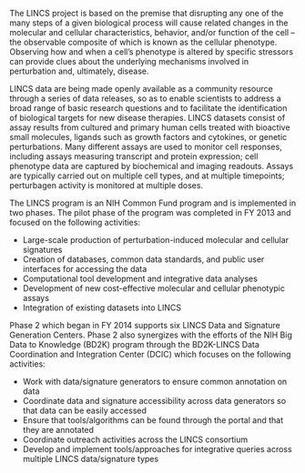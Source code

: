 The LINCS project is based on the premise that disrupting any one of the many steps of a given biological process will cause related changes in the molecular and cellular characteristics, behavior, and/or function of the cell – the observable composite of which is known as the cellular phenotype. Observing how and when a cell’s phenotype is altered by specific stressors can provide clues about the underlying mechanisms involved in perturbation and, ultimately, disease.

LINCS data are being made openly available as a community resource through a series of data releases, so as to enable scientists to address a broad range of basic research questions and to facilitate the identification of biological targets for new disease therapies. LINCS datasets consist of assay results from cultured and primary human cells treated with bioactive small molecules, ligands such as growth factors and cytokines, or genetic perturbations. Many different assays are used to monitor cell responses, including assays measuring transcript and protein expression; cell phenotype data are captured by biochemical and imaging readouts. Assays are typically carried out on multiple cell types, and at multiple timepoints; perturbagen activity is monitored at multiple doses.

The LINCS program is an NIH Common Fund program and is implemented in two phases. The pilot phase of the program was completed in FY 2013 and focused on the following activities:

* Large-scale production of perturbation-induced molecular and cellular signatures
* Creation of  databases, common data standards, and public user interfaces for accessing the data
* Computational tool development and integrative data analyses
* Development of new cost-effective molecular and cellular phenotypic assays
* Integration of existing datasets into LINCS

Phase 2 which began in FY 2014 supports six LINCS Data and Signature Generation Centers. Phase 2 also synergizes with the efforts of the NIH Big Data to Knowledge (BD2K) program through the BD2K-LINCS Data Coordination and Integration Center (DCIC) which focuses on the following activities:

* Work with data/signature generators to ensure common annotation on data
* Coordinate data and signature accessibility across data generators so that data can be easily accessed
* Ensure that tools/algorithms can be found through the portal and that they are annotated
* Coordinate outreach activities across the LINCS consortium
* Develop and implement tools/approaches for integrative queries across multiple LINCS data/signature types
